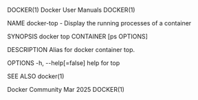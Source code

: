 DOCKER(1)							      Docker User Manuals							     DOCKER(1)

NAME
       docker-top - Display the running processes of a container

SYNOPSIS
       docker top CONTAINER [ps OPTIONS]

DESCRIPTION
       Alias for docker container top.

OPTIONS
       -h, --help[=false]      help for top

SEE ALSO
       docker(1)

Docker Community							   Mar 2025								     DOCKER(1)
